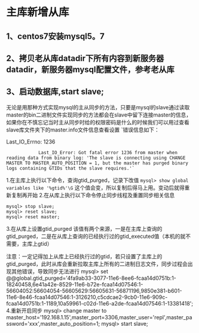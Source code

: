 # 主库新增从库
## 1、centos7安装mysql5。7
## 2、拷贝老从库datadir下所有内容到新服务器datadir，新服务器mysql配置文件，参考老从库
## 3、启动数据库,start slave;
无论是用那种方式实现mysql的主从同步的方法，只要是mysql的slave通过读取master的bin二进制文件实现同步的方法都会在slave中留下连接master的信息，如果你在不慎忘记当时主从同步时给的权限密码是什么的时候我们可以用过查看slave库文件夹下的master.info文件信息查看设置
`错误信息如下：

Last_IO_Errno: 1236

                Last_IO_Error: Got fatal error 1236 from master when reading data from binary log: 'The slave is connecting using CHANGE MASTER TO MASTER_AUTO_POSITION = 1, but the master has purged binary logs containing GTIDs that the slave requires.'`

1.在主库上执行以下命令，查询gtid_purged，记录下改值
`mysql> show global variables like '%gtid%'\G`
这个值会变，所以复制后得马上用。变动后就得重新复制再开始
2.在从库上执行以下命令停止同步线程及重置同步相关信息
```
mysql> stop slave;
mysql> reset slave;
mysql> reset master;
```
3.在从库上设置gtid_purged
该值有两个来源，一是在主库上查询的gtid_purged，二是在从库上查询的已经执行过的gtid_executed值（本机的就不需要，主库上gtid）

注意：一定记得加上从库上已经执行过的gtid，若只设置了主库上的gtid_purged，此时从库会重新拉取主库上所有的二进制日志文件，同步过程会出现其他错误，导致同步无法进行
mysql> set @@global.gtid_purged='4fa9ab33-3077-11e6-8ee6-fcaa14d0751b:1-18240458,6e41a42e-8529-11e6-b72e-fcaa14d07546:1-56604052:56604054-56605629:56605631-56871196,9850e381-b601-11e6-8e46-fcaa14d07546:1-3126210,c5cdcae2-9cb0-11e6-909c-fcaa14d0751b:1-1189,10a59961-c02d-11e6-a2de-fcaa14d07546:1-13381418';
4.重新开启同步
mysql> change master to master_host='192.168.1.15',master_port=3306,master_user='repl',master_password='xxx',master_auto_position=1;
mysql>  start slave;
